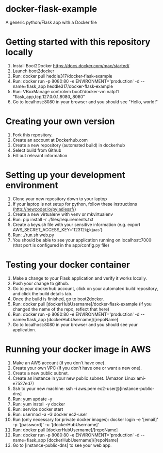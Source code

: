 # docker-flask-example
A generic python/Flask app with a Docker file

# Getting started with this repository locally
1. Install Boot2Docker https://docs.docker.com/mac/started/
2. Launch boot2docker
3. Run: docker pull heddle317/docker-flask-example
4. Run: docker run -p 8080:80 -e ENVIRONMENT='production' -d --name=flask_app heddle317/docker-flask-example
5. Run: VBoxManage controlvm boot2docker-vm natpf1 "flask_app,tcp,127.0.0.1,8080,,8080"
6. Go to localhost:8080 in your browser and you should see "Hello, world!"

# Creating your own version
1. Fork this repository.
2. Create an account at Dockerhub.com
3. Create a new repository (automated build) in dockerhub
4. Select build from Github
5. Fill out relevant information

# Setting up your development environment
1. Clone your new repository down to your laptop
2. If your laptop is not setup for python, follow these instructions (http://newcoder.io/pyladiessf/)
3. Create a new virtualenv with venv or mkvirtualenv
4. Run: pip install -r ./files/requirements.txt
5. Create a keys.sh file with your sensitive information (e.g. export AWS_SECRET_ACCESS_KEY='12312kj;kjaas')
6. Run: ./run.sh web.py
7. You should be able to see your application running on localhost:7000 (that port is configured in the app/config.py file)

# Testing your docker container
1. Make a change to your Flask application and verify it works locally.
2. Push your change to github.
3. Go to your dockerhub account, click on your automated build repository, and click the build details tab.
4. Once the build is finished, go to boot2docker.
5. Run: docker pull [dockerHubUsername]/docker-flask-example (if you changed the name of the repo, reflect that here)
6. Run: docker run -p 8080:80 -e ENVIRONMENT='production' -d --name=flask_app [dockerHubUsername]/[repoName]
7. Go to localhost:8080 in your browser and you should see your application.

# Running your docker image in AWS
1. Make an AWS account (if you don't have one).
2. Create your own VPC (if you don't have one or want a new one).
3. Create a new public subnet.
4. Create an instance in your new public subnet. (Amazon Linux ami-e7527ed7)
5. Ssh to your new machine: ssh -i aws.pem ec2-user@[instance-public-dns]
6. Run: yum update -y
7. Run: yum install -y docker
8. Run: service docker start
9. Run: usermod -a -G docker ec2-user
10. Run (only necessary for private docker images): docker login -e '[email]' -p '[password]' -u '[dockerHubUsername]'
11. Run: docker pull [dockerHubUsername]/[repoName]
12. Run: docker run -p 8080:80 -e ENVIRONMENT='production' -d --name=flask_app [dockerHubUsername]/[repoName]
11. Go to [instance-public-dns] to see your web app.
